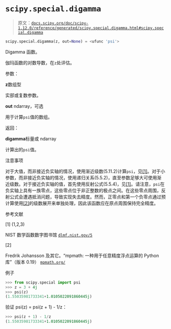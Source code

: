 # `scipy.special.digamma`

> 原文：[`docs.scipy.org/doc/scipy-1.12.0/reference/generated/scipy.special.digamma.html#scipy.special.digamma`](https://docs.scipy.org/doc/scipy-1.12.0/reference/generated/scipy.special.digamma.html#scipy.special.digamma)

```py
scipy.special.digamma(z, out=None) = <ufunc 'psi'>
```

Digamma 函数。

伽玛函数的对数导数，在`z`处评估。

参数：

**z**数组型

实部或复数参数。

**out** ndarray，可选

用于计算`psi`值的数组。

返回：

**digamma**标量或 ndarray

计算出的`psi`值。

注意事项

对于大值，而非接近负实轴的情况，使用渐近级数(5.11.2)计算`psi`，见[[1]](#r0f5ddd4c0ca8-1)。对于小参数，而非接近负实轴的情况，使用递归关系(5.5.2)，直至参数足够大可使用渐近级数。对于接近负实轴的值，首先使用反射公式(5.5.4)，见[[1]](#r0f5ddd4c0ca8-1)。请注意，`psi`在负实轴上具有一族零点，这些零点位于非正整数的极点之间。在这些零点周围，反射公式会遭遇抵消问题，导致实现失去精度。然而，正零点和第一个负零点通过预计算使用[[2]](#r0f5ddd4c0ca8-2)的级数展开来单独处理，因此该函数应在原点周围保持完全精度。

参考文献

[1] (1,2,3)

NIST 数学函数数字图书馆 [`dlmf.nist.gov/5`](https://dlmf.nist.gov/5)

[2]

Fredrik Johansson 及其它。“mpmath: 一种用于任意精度浮点运算的 Python 库”（版本 0.19） [`mpmath.org/`](http://mpmath.org/)

例子

```py
>>> from scipy.special import psi
>>> z = 3 + 4j
>>> psi(z)
(1.55035981733341+1.0105022091860445j) 
```

验证 psi(z) = psi(z + 1) - 1/z：

```py
>>> psi(z + 1) - 1/z
(1.55035981733341+1.0105022091860445j) 
```
